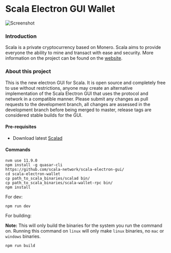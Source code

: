 # Scala Electron GUI Wallet

![Screenshot](https://i.imgur.com/Z4pHcA7.jpg "Screenshot")

### Introduction
Scala is a private cryptocurrency based on Monero. Scala aims to provide everyone the ability to mine and transact with ease and security.
More information on the project can be found on the [website](https://scalaproject.io).

### About this project

This is the new electron GUI for Scala. It is open source and completely free to use without restrictions, anyone may create an alternative implementation of the Scala Electron GUI that uses the protocol and network in a compatible manner.
Please submit any changes as pull requests to the development branch, all changes are assessed in the development branch before being merged to master, release tags are considered stable builds for the GUI.

#### Pre-requisites
- Download latest [Scalad](https://github.com/scala-network/scala/releases/latest)

#### Commands
```
nvm use 11.9.0
npm install -g quasar-cli
https://github.com/scala-network/scala-electron-gui/
cd scala-electron-wallet
cp path_to_scala_binaries/scalad bin/
cp path_to_scala_binaries/scala-wallet-rpc bin/
npm install
```

For dev:
```
npm run dev
```

For building:

**Note:** This will only build the binaries for the system you run the command on. Running this command on `linux` will only make `linux` binaries, no `mac` or `windows` binaries.
```
npm run build
```